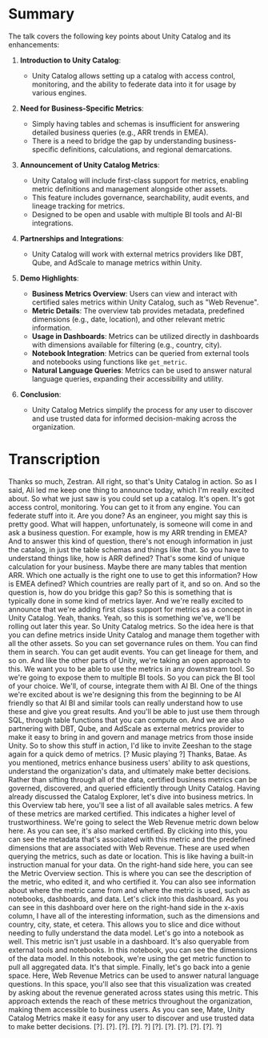 # Summary

The talk covers the following key points about Unity Catalog and its enhancements:

1. **Introduction to Unity Catalog**:
   - Unity Catalog allows setting up a catalog with access control, monitoring, and the ability to federate data into it for usage by various engines.

2. **Need for Business-Specific Metrics**:
   - Simply having tables and schemas is insufficient for answering detailed business queries (e.g., ARR trends in EMEA).
   - There is a need to bridge the gap by understanding business-specific definitions, calculations, and regional demarcations.

3. **Announcement of Unity Catalog Metrics**:
   - Unity Catalog will include first-class support for metrics, enabling metric definitions and management alongside other assets.
   - This feature includes governance, searchability, audit events, and lineage tracking for metrics.
   - Designed to be open and usable with multiple BI tools and AI-BI integrations.

4. **Partnerships and Integrations**:
   - Unity Catalog will work with external metrics providers like DBT, Qube, and AdScale to manage metrics within Unity.

5. **Demo Highlights**:
   - **Business Metrics Overview**: Users can view and interact with certified sales metrics within Unity Catalog, such as "Web Revenue".
   - **Metric Details**: The overview tab provides metadata, predefined dimensions (e.g., date, location), and other relevant metric information.
   - **Usage in Dashboards**: Metrics can be utilized directly in dashboards with dimensions available for filtering (e.g., country, city).
   - **Notebook Integration**: Metrics can be queried from external tools and notebooks using functions like `get_metric`.
   - **Natural Language Queries**: Metrics can be used to answer natural language queries, expanding their accessibility and utility.

6. **Conclusion**:
   - Unity Catalog Metrics simplify the process for any user to discover and use trusted data for informed decision-making across the organization.

# Transcription

 Thanks so much, Zestran. All right, so that's Unity Catalog in action. So as I said, Ali led me keep one thing to announce today, which I'm really excited about. So what we just saw is you could set up a catalog. It's open. It's got access control, monitoring. You can get to it from any engine. You can federate stuff into it. Are you done? As an engineer, you might say this is pretty good. What will happen, unfortunately, is someone will come in and ask a business question. For example, how is my ARR trending in EMEA? And to answer this kind of question, there's not enough information in just the catalog, in just the table schemas and things like that. So you have to understand things like, how is ARR defined? That's some kind of unique calculation for your business. Maybe there are many tables that mention ARR. Which one actually is the right one to use to get this information? How is EMEA defined? Which countries are really part of it, and so on. And so the question is, how do you bridge this gap? So this is something that is typically done in some kind of metrics layer. And we're really excited to announce that we're adding first class support for metrics as a concept in Unity Catalog. Yeah, thanks. Yeah, so this is something we've, we'll be rolling out later this year. So Unity Catalog metrics. So the idea here is that you can define metrics inside Unity Catalog and manage them together with all the other assets. So you can set governance rules on them. You can find them in search. You can get audit events. You can get lineage for them, and so on. And like the other parts of Unity, we're taking an open approach to this. We want you to be able to use the metrics in any downstream tool. So we're going to expose them to multiple BI tools. So you can pick the BI tool of your choice. We'll, of course, integrate them with AI BI. One of the things we're excited about is we're designing this from the beginning to be AI friendly so that AI BI and similar tools can really understand how to use these and give you great results. And you'll be able to just use them through SQL, through table functions that you can compute on. And we are also partnering with DBT, Qube, and AdScale as external metrics provider to make it easy to bring in and govern and manage metrics from those inside Unity. So to show this stuff in action, I'd like to invite Zeeshan to the stage again for a quick demo of metrics. [? Music playing ?] Thanks, Batae. As you mentioned, metrics enhance business users' ability to ask questions, understand the organization's data, and ultimately make better decisions. Rather than sifting through all of the data, certified business metrics can be governed, discovered, and queried efficiently through Unity Catalog. Having already discussed the Catalog Explorer, let's dive into business metrics. In this Overview tab here, you'll see a list of all available sales metrics. A few of these metrics are marked certified. This indicates a higher level of trustworthiness. We're going to select the Web Revenue metric down below here. As you can see, it's also marked certified. By clicking into this, you can see the metadata that's associated with this metric and the predefined dimensions that are associated with Web Revenue. These are used when querying the metrics, such as date or location. This is like having a built-in instruction manual for your data. On the right-hand side here, you can see the Metric Overview section. This is where you can see the description of the metric, who edited it, and who certified it. You can also see information about where the metric came from and where the metric is used, such as notebooks, dashboards, and data. Let's click into this dashboard. As you can see in this dashboard over here on the right-hand side in the x-axis column, I have all of the interesting information, such as the dimensions and country, city, state, et cetera. This allows you to slice and dice without needing to fully understand the data model. Let's go into a notebook as well. This metric isn't just usable in a dashboard. It's also queryable from external tools and notebooks. In this notebook, you can see the dimensions of the data model. In this notebook, we're using the get metric function to pull all aggregated data. It's that simple. Finally, let's go back into a genie space. Here, Web Revenue Metrics can be used to answer natural language questions. In this space, you'll also see that this visualization was created by asking about the revenue generated across states using this metric. This approach extends the reach of these metrics throughout the organization, making them accessible to business users. As you can see, Mate, Unity Catalog Metrics make it easy for any user to discover and use trusted data to make better decisions. [?]. [?]. [?]. [?]. ?] [?]. [?]. [?]. [?]. [?]. ?]